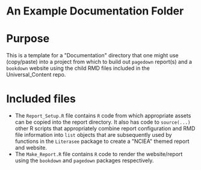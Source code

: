 An Example Documentation Folder
================================

#  Purpose

This is a template for a "Documentation" directory that one might use (copy/paste) into a project
from which to build out `pagedown` report(s) and a `bookdown` website using the child RMD files
included in the Universal_Content repo.

#  Included files

* The `Report_Setup.R` file contains `R` code from which appropriate assets can be copied into the 
report directory.  It also has code to `source(...)` other R scripts that appropriately combine 
report configuration and RMD file information into `list` objects that are subsequently used by 
functions in the `Literasee` package to create a "NCIEA" themed report and website.
* The `Make_Report.R` file contains `R` code to render the website/report using the `bookdown` and 
`pagedown` packages respectively.
